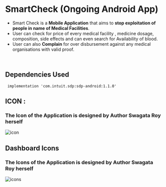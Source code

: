 # SmartCheck (Ongoing Android App)

- Smart Check is a **Mobile Application** that aims to **stop exploitation of people in name of Medical Facilities**.
- User can check for price of every medical facility , medicine dosage, composition, side effects and can even search for
Availability of blood.
- User can also **Complain** for over disbursement against any medical organisations with valid proof.
<BR>

## Dependencies Used
```
 implementation 'com.intuit.sdp:sdp-android:1.1.0'
```


## ICON :

### The Icon of the Application is designed by Author Swagata Roy herself

![icon](https://user-images.githubusercontent.com/93351450/183114297-ed6c3a4a-e8ac-4de1-83f1-1a33c09da8a0.png)

## Dashboard Icons

### The Icons of the Application is designed by Author Swagata Roy herself

![icons](https://user-images.githubusercontent.com/93351450/183431109-b93a7728-bd47-4fa4-b899-b99e59428418.png)

